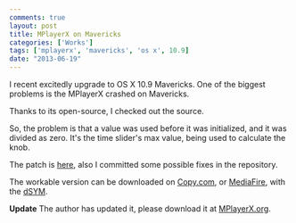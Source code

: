 ```yaml
---
comments: true
layout: post
title: MPlayerX on Mavericks
categories: ['Works']
tags: ['mplayerx', 'mavericks', 'os x', 10.9]
date: "2013-06-19"
---
```


I recent excitedly upgrade to OS X 10.9 Mavericks. One of the biggest problems is the MPlayerX crashed on Mavericks.

Thanks to its open-source, I checked out the source.

So, the problem is that a value was used before it was initialized, and it was divided as zero. It's the time slider's max value, being used to calculate the knob.

The patch is [here](https://github.com/wwwjfy/MPlayerX/commit/b163a10a9e2ed2a0b13557727a7b3832b100052e), also I committed some possible fixes in the repository.

The workable version can be downloaded on [Copy.com](https://copy.com/vKS7FuBIpJIZ), or [MediaFire](http://www.mediafire.com/?k36mvhaapajocy8), with the [dSYM](https://copy.com/GJblo3iSUahy).

**Update** The author has updated it, please download it at [MPlayerX.org](http://mplayerx.org/download.html).
